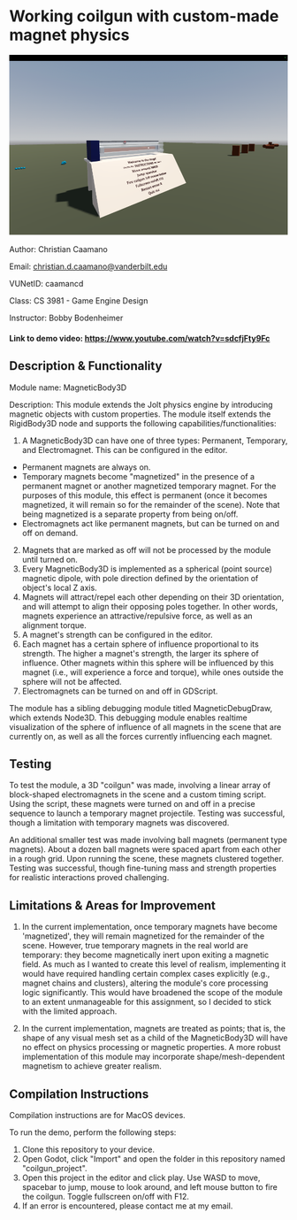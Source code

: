 # Working coilgun with custom-made magnet physics

![Picture of the demo scene.](demo_thumbnail.png)

Author: Christian Caamano

Email: christian.d.caamano@vanderbilt.edu

VUNetID: caamancd

Class: CS 3981 - Game Engine Design

Instructor: Bobby Bodenheimer


#### Link to demo video: https://www.youtube.com/watch?v=sdcfjFty9Fc


## Description & Functionality

Module name: MagneticBody3D

Description: This module extends the Jolt physics engine by introducing magnetic objects with custom properties. The module itself extends the RigidBody3D node and supports the following capabilities/functionalities:

1. A MagneticBody3D can have one of three types: Permanent, Temporary, and Electromagnet. This can be configured in the editor.
- Permanent magnets are always on.
- Temporary magnets become "magnetized" in the presence of a permanent magnet or another magnetized temporary magnet. For the purposes of this module, this effect is permanent (once it becomes magnetized, it will remain so for the remainder of the scene). Note that being magnetized is a separate property from being on/off.
- Electromagnets act like permanent magnets, but can be turned on and off on demand.
2. Magnets that are marked as off will not be processed by the module until turned on.
3. Every MagneticBody3D is implemented as a spherical (point source) magnetic dipole, with pole direction defined by the orientation of object's local Z axis.
4. Magnets will attract/repel each other depending on their 3D orientation, and will attempt to align their opposing poles together. In other words, magnets experience an attractive/repulsive force, as well as an alignment torque.
5. A magnet's strength can be configured in the editor.
6. Each magnet has a certain sphere of influence proportional to its strength. The higher a magnet's strength, the larger its sphere of influence. Other magnets within this sphere will be influenced by this magnet (i.e., will experience a force and torque), while ones outside the sphere will not be affected.
7. Electromagnets can be turned on and off in GDScript.

The module has a sibling debugging module titled MagneticDebugDraw, which extends Node3D.
This debugging module enables realtime visualization of the sphere of influence of all magnets in the scene that are currently on, as well as all the forces currently influencing each magnet.


## Testing

To test the module, a 3D "coilgun" was made, involving a linear array of block-shaped electromagnets in the scene and a custom timing script. Using the script, these magnets were turned on and off in a precise sequence to launch a temporary magnet projectile.
Testing was successful, though a limitation with temporary magnets was discovered.

An additional smaller test was made involving ball magnets (permanent type magnets). About a dozen ball magnets were spaced apart from each other in a rough grid. Upon running the scene, these magnets clustered together. Testing was successful, though fine-tuning mass and strength properties for realistic interactions proved challenging.


## Limitations & Areas for Improvement

1. In the current implementation, once temporary magnets have become 'magnetized', they will remain magnetized for the remainder of the scene. However, true temporary magnets in the real world are temporary: they become magnetically inert upon exiting a magnetic field. As much as I wanted to create this level of realism, implementing it would have required handling certain complex cases explicitly (e.g., magnet chains and clusters), altering the module's core processing logic significantly. This would have broadened the scope of the module to an extent unmanageable for this assignment, so I decided to stick with the limited approach.

2. In the current implementation, magnets are treated as points; that is, the shape of any visual mesh set as a child of the MagneticBody3D will have no effect on physics processing or magnetic properties. A more robust implementation of this module may incorporate shape/mesh-dependent magnetism to achieve greater realism.


## Compilation Instructions

Compilation instructions are for MacOS devices.

To run the demo, perform the following steps:
1. Clone this repository to your device.
2. Open Godot, click "Import" and open the folder in this repository named "coilgun_project".
3. Open this project in the editor and click play. Use WASD to move, spacebar to jump, mouse to look around, and left mouse button to fire the coilgun. Toggle fullscreen on/off with F12.
4. If an error is encountered, please contact me at my email.